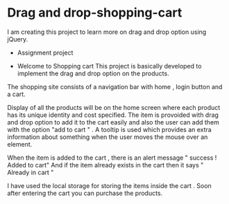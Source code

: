 # Drag and drop-shopping-cart
I am creating this project to learn more on drag and drop option using jQuery.

* Assignment project

* Welcome to Shopping cart 
This project is basically developed to implement  the drag and drop option on the products.

The shopping site consists of a navigation bar with home , login button and a cart.

Display of all the products will be on the home screen where each product has its unique identity and cost specified. The item is provoided with drag and drop option to add it to the cart easily and also the user can add them with the option "add to cart " . A tooltip is used which provides an extra information about something when the user moves the mouse over an element. 

When the item is added to the cart , there is an alert message " success ! Added to cart"
And if the item already exists in the cart then it says " Already in cart " 

I have used the local storage for storing the items inside the cart . Soon after entering the cart you can purchase the products.
